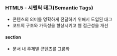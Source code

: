 ### HTML5 - 시멘틱 태그(Semantic Tags)
- 콘텐츠의 의미를 명확하게 전달하기 위해서 도입된 태그
- 코드의 구조와 가독성을 향상시키고 웹 접근성을 개선

#### section
- 문서  내 주제별 콘텐츠를 그룹화 